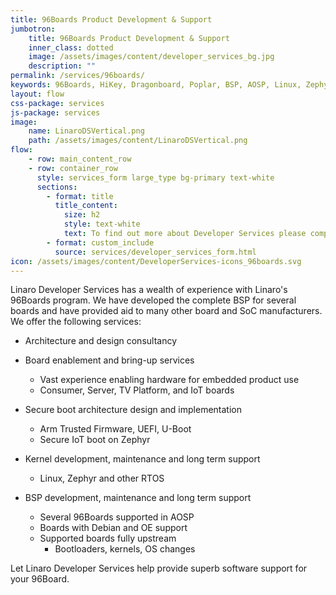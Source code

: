```yaml
---
title: 96Boards Product Development & Support
jumbotron:
    title: 96Boards Product Development & Support
    inner_class: dotted
    image: /assets/images/content/developer_services_bg.jpg
    description: ""
permalink: /services/96boards/
keywords: 96Boards, HiKey, Dragonboard, Poplar, BSP, AOSP, Linux, Zephyr, kernel, bootloader, UEFI, U-Boot, Arm Trusted Firmware
layout: flow
css-package: services
js-package: services
image:
    name: LinaroDSVertical.png
    path: /assets/images/content/LinaroDSVertical.png
flow:
    - row: main_content_row
    - row: container_row
      style: services_form large_type bg-primary text-white
      sections:
        - format: title
          title_content:
            size: h2
            style: text-white
            text: To find out more about Developer Services please complete this form
        - format: custom_include
          source: services/developer_services_form.html
icon: /assets/images/content/DeveloperServices-icons_96boards.svg
---
```

Linaro Developer Services has a wealth of experience with Linaro's 96Boards program.  We have developed the complete BSP for several boards and have provided aid to many other board and SoC manufacturers.  We offer the following services:

- Architecture and design consultancy
- Board enablement and bring-up services
  - Vast experience enabling hardware for embedded product use
  - Consumer, Server, TV Platform, and IoT boards

- Secure boot architecture design and implementation
  - Arm Trusted Firmware, UEFI, U-Boot
  - Secure IoT boot on Zephyr

- Kernel development, maintenance and long term support
  - Linux, Zephyr and other RTOS

- BSP development, maintenance and long term support
  - Several 96Boards supported in AOSP
  - Boards with Debian and OE support
  - Supported boards fully upstream
    - Bootloaders, kernels, OS changes

Let Linaro Developer Services help provide superb software support for your 96Board.
